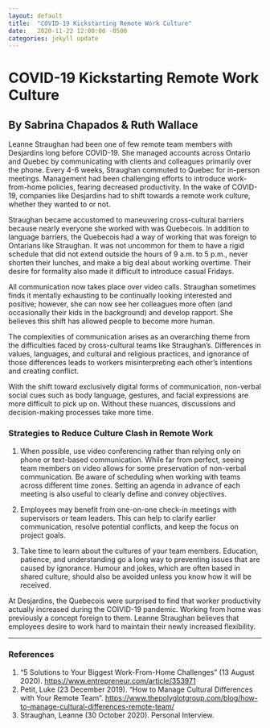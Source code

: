 ```yaml
---
layout: default
title:  "COVID-19 Kickstarting Remote Work Culture"
date:   2020-11-22 12:00:00 -0500
categories: jekyll update
---
```


# COVID-19 Kickstarting Remote Work Culture

## By Sabrina Chapados & Ruth Wallace

Leanne Straughan had been one of few remote team members with Desjardins long before COVID-19. She managed accounts across Ontario and Quebec by communicating with clients and colleagues primarily over the phone. Every 4-6 weeks, Straughan commuted to Quebec for in-person meetings. Management had been challenging efforts to introduce work-from-home policies, fearing decreased productivity. In the wake of COVID-19, companies like Desjardins had to shift towards a remote work culture, whether they wanted to or not. 

Straughan became accustomed to maneuvering cross-cultural barriers because nearly everyone she worked with was Quebecois. In addition to language barriers, the Quebecois had a way of working that was foreign to Ontarians like Straughan. It was not uncommon for them to have a rigid schedule that did not extend outside the hours of 9 a.m. to 5 p.m., never shorten their lunches, and make a big deal about working overtime. Their desire for formality also made it difficult to introduce casual Fridays.

All communication now takes place over video calls. Straughan sometimes finds it mentally exhausting to be continually looking interested and positive; however, she can now see her colleagues more often (and occasionally their kids in the background) and develop rapport. She believes this shift has allowed people to become more human.

The complexities of communication arises as an overarching theme from the difficulties faced by cross-cultural teams like Straughan’s. Differences in values, languages, and cultural and religious practices, and ignorance of those differences leads to workers misinterpreting each other’s intentions and creating conflict.

With the shift toward exclusively digital forms of communication, non-verbal social cues such as body language, gestures, and facial expressions are more difficult to pick up on. Without these nuances, discussions and decision-making processes take more time.

### Strategies to Reduce Culture Clash in Remote Work
1. When possible, use video conferencing rather than relying only on phone or text-based communication. While far from perfect, seeing team members on video allows for some preservation of non-verbal communication. Be aware of scheduling when working with teams across different time zones. Setting an agenda in advance of each meeting is also useful to clearly define and convey objectives.

2. Employees may benefit from one-on-one check-in meetings with supervisors or team leaders. This can help to clarify earlier communication, resolve potential conflicts, and keep the focus on project goals.

3. Take time to learn about the cultures of your team members. Education, patience, and understanding go a long way to preventing issues that are caused by ignorance. Humour and jokes, which are often based in shared culture, should also be avoided unless you know how it will be received.

At Desjardins, the Quebecois were surprised to find that worker productivity actually increased during the COIVID-19 pandemic. Working from home was previously a concept foreign to them. Leanne Straughan believes that employees desire to work hard to maintain their newly increased flexibility.

---
### References

1. “5 Solutions to Your Biggest Work-From-Home Challenges” (13 August 2020). https://www.entrepreneur.com/article/353971
2. Petit, Luke (23 December 2019). “How to Manage Cultural Differences with Your Remote Team”. https://www.thepolyglotgroup.com/blog/how-to-manage-cultural-differences-remote-team/
3. Straughan, Leanne (30 October 2020). Personal Interview.
